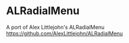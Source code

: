 # ALRadialMenu
A port of Alex Littlejohn's ALRadialMenu https://github.com/AlexLittlejohn/ALRadialMenu
